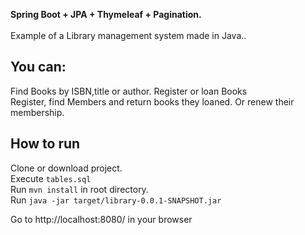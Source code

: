 **Spring Boot + JPA + Thymeleaf + Pagination.**<br/><br/>
Example of a Library management system made in Java..<br/>
## <h2>You can:</h2>
Find Books by ISBN,title or author. Register or loan Books<br/>
Register, find Members and return books they loaned. Or renew their membership.

## <h2>How to run</h2>
Clone or download project.<br/>
Execute `tables.sql` <br/>
Run `mvn install`  in root directory.<br/>
Run `java -jar target/library-0.0.1-SNAPSHOT.jar` 

Go to http://localhost:8080/ in your browser






